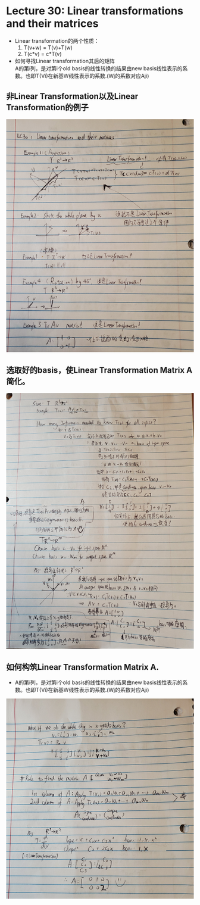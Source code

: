 # Lecture 30: Linear transformations and their matrices
* Linear transformation的两个性质：
   1. T(v+w) = T(v)+T(w)
   2. T(c*v) = c\*T(v)
* 如何寻找Linear transformation其后的矩阵  
	A的第i列，是对第i个old basis的线性转换的结果由new basis线性表示的系数。也即T(Vi)在新基W线性表示的系数.(Wj的系数对应Aji)
  
## 非Linear Transformation以及Linear Transformation的例子 

![Page0](https://github.com/zhukuixi/AshenOne/blob/master/LinearAlgebra/Images/LC30_1.jpg)

## 选取好的basis，使Linear Transformation Matrix A简化。
![Page0](https://github.com/zhukuixi/AshenOne/blob/master/LinearAlgebra/Images/LC30_2.jpg)

## 如何构筑Linear Transformation Matrix A.
* A的第i列，是对第i个old basis的线性转换的结果由new basis线性表示的系数。也即T(Vi)在新基W线性表示的系数.(Wj的系数对应Aji)

![Page0](https://github.com/zhukuixi/AshenOne/blob/master/LinearAlgebra/Images/LC30_3.jpg)
